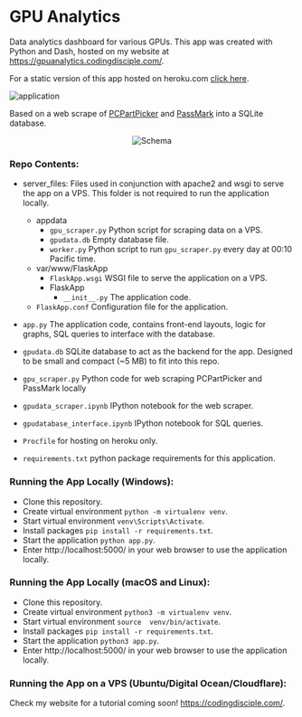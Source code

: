 # GPU Analytics

Data analytics dashboard for various GPUs. This app was created with Python and Dash, hosted on my website at https://gpuanalytics.codingdisciple.com/.

For a static version of this app hosted on heroku.com [click here](https://gpuanalytics.herokuapp.com). 

![application](https://raw.githubusercontent.com/sengkchu/gpu-analytics/master/app_preview.png)

Based on a web scrape of [PCPartPicker](https://pcpartpicker.com/) and [PassMark](https://www.videocardbenchmark.net/) into a SQLite database.

<p align="center">
  <img src="https://raw.githubusercontent.com/sengkchu/gpu-analytics/master/db_schema.png", alt='Schema'>
</p>

### Repo Contents:

+ server_files: Files used in conjunction with apache2 and wsgi to serve the app on a VPS. This folder is not required to run the application locally.
    + appdata
        + `gpu_scraper.py` Python script for scraping data on a VPS.
        + `gpudata.db` Empty database file.
        + `worker.py` Python script to run `gpu_scraper.py` every day at 00:10 Pacific time. 
    + var/www/FlaskApp
        + `FlaskApp.wsgi` WSGI file to serve the application on a VPS.
        + FlaskApp 
            + `__init__.py` The application code.
	+ `FlaskApp.conf` Configuration file for the application.
    
+ `app.py` 	The application code, contains front-end layouts, logic for graphs, SQL queries to interface with the database.
+ `gpudata.db` SQLite database to act as the backend for the app. Designed to be small and compact (~5 MB) to fit into this repo. 
+ `gpu_scraper.py` Python code for web scraping PCPartPicker and PassMark locally
+ `gpudata_scraper.ipynb` IPython notebook for the web scraper.
+ `gpudatabase_interface.ipynb` IPython notebook for SQL queries.
+ `Procfile` for hosting on heroku only.
+ `requirements.txt` python package requirements for this application.

### Running the App Locally (Windows):

+ Clone this repository.
+ Create virtual environment `python -m virtualenv venv`.
+ Start virtual environment `venv\Scripts\Activate`. 
+ Install packages `pip install -r requirements.txt`.
+ Start the application `python app.py`.
+ Enter http://localhost:5000/ in your web browser to use the application locally.

### Running the App Locally (macOS and Linux):

+ Clone this repository.
+ Create virtual environment `python3 -m virtualenv venv`.
+ Start virtual environment `source  venv/bin/activate`. 
+ Install packages `pip install -r requirements.txt`.
+ Start the application `python3 app.py`.
+ Enter http://localhost:5000/ in your web browser to use the application locally.

### Running the App on a VPS (Ubuntu/Digital Ocean/Cloudflare):
Check my website for a tutorial coming soon! https://codingdisciple.com/.
